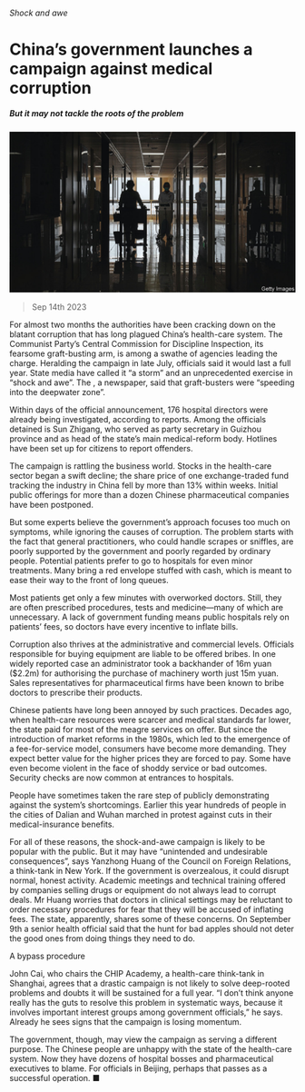 ###### Shock and awe

# China’s government launches a campaign against medical corruption 

##### But it may not tackle the roots of the problem 

![image](images/20230916_CNP004.jpg) 

> Sep 14th 2023 

For almost two months the authorities have been cracking down on the blatant corruption that has long plagued China’s health-care system. The Communist Party’s Central Commission for Discipline Inspection, its fearsome graft-busting arm, is among a swathe of agencies leading the charge. Heralding the campaign in late July, officials said it would last a full year. State media have called it “a storm” and an unprecedented exercise in “shock and awe”. The , a newspaper, said that graft-busters were “speeding into the deepwater zone”.

Within days of the official announcement, 176 hospital directors were already being investigated, according to reports. Among the officials detained is Sun Zhigang, who served as party secretary in Guizhou province and as head of the state’s main medical-reform body. Hotlines have been set up for citizens to report offenders.

The campaign is rattling the business world. Stocks in the health-care sector began a swift decline; the share price of one exchange-traded fund tracking the industry in China fell by more than 13% within weeks. Initial public offerings for more than a dozen Chinese pharmaceutical companies have been postponed.

But some experts believe the government’s approach focuses too much on symptoms, while ignoring the causes of corruption. The problem starts with the fact that general practitioners, who could handle scrapes or sniffles, are poorly supported by the government and poorly regarded by ordinary people. Potential patients prefer to go to hospitals for even minor treatments. Many bring a red envelope stuffed with cash, which is meant to ease their way to the front of long queues. 

Most patients get only a few minutes with overworked doctors. Still, they are often prescribed procedures, tests and medicine—many of which are unnecessary. A lack of government funding means public hospitals rely on patients’ fees, so doctors have every incentive to inflate bills.

Corruption also thrives at the administrative and commercial levels. Officials responsible for buying equipment are liable to be offered bribes. In one widely reported case an administrator took a backhander of 16m yuan ($2.2m) for authorising the purchase of machinery worth just 15m yuan. Sales representatives for pharmaceutical firms have been known to bribe doctors to prescribe their products. 

Chinese patients have long been annoyed by such practices. Decades ago, when health-care resources were scarcer and medical standards far lower, the state paid for most of the meagre services on offer. But since the introduction of market reforms in the 1980s, which led to the emergence of a fee-for-service model, consumers have become more demanding. They expect better value for the higher prices they are forced to pay. Some have even become violent in the face of shoddy service or bad outcomes. Security checks are now common at entrances to hospitals.

People have sometimes taken the rare step of publicly demonstrating against the system’s shortcomings. Earlier this year hundreds of people in the cities of Dalian and Wuhan marched in protest against cuts in their medical-insurance benefits.

For all of these reasons, the shock-and-awe campaign is likely to be popular with the public. But it may have “unintended and undesirable consequences”, says Yanzhong Huang of the Council on Foreign Relations, a think-tank in New York. If the government is overzealous, it could disrupt normal, honest activity. Academic meetings and technical training offered by companies selling drugs or equipment do not always lead to corrupt deals. Mr Huang worries that doctors in clinical settings may be reluctant to order necessary procedures for fear that they will be accused of inflating fees. The state, apparently, shares some of these concerns. On September 9th a senior health official said that the hunt for bad apples should not deter the good ones from doing things they need to do. 

A bypass procedure

John Cai, who chairs the CHIP Academy, a health-care think-tank in Shanghai, agrees that a drastic campaign is not likely to solve deep-rooted problems and doubts it will be sustained for a full year. “I don’t think anyone really has the guts to resolve this problem in systematic ways, because it involves important interest groups among government officials,” he says. Already he sees signs that the campaign is losing momentum.

The government, though, may view the campaign as serving a different purpose. The Chinese people are unhappy with the state of the health-care system. Now they have dozens of hospital bosses and pharmaceutical executives to blame. For officials in Beijing, perhaps that passes as a successful operation. ■


